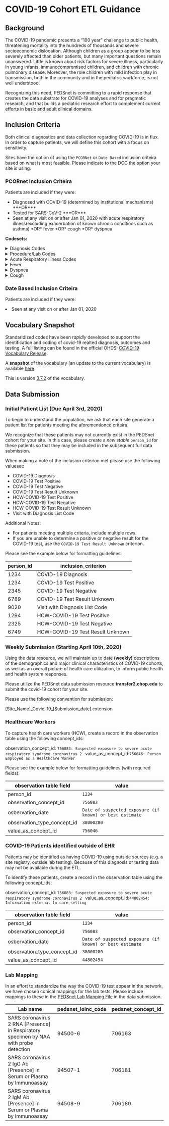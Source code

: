 # COVID-19 Cohort ETL Guidance 

## Background

The COVID-19 pandemic presents a “100 year” challenge to public health, threatening mortality into the hundreds of thousands and severe socioeconomic dislocation.  Although children as a group appear to be less severely affected than older patients, but many important questions remain unanswered.  Little is known about risk factors for severe illness, particularly in young infants, immunocompromised children, and children with chronic pulmonary disease.  Moreover, the role children with mild infection play in transmission, both in the community and in the pediatric workforce, is not well understood.

Recognizing this need, PEDSnet is committing to a rapid response that creates the data substrate for COVID-19 analyses and for pragmatic research, and that builds a pediatric research effort to complement current efforts in basic and adult clinical domains.


## Inclusion Criteria

Both clinical diagnostics and data collection regarding COVID-19 is in flux. In order to capture patients, we will define this cohort with a focus on sensitivity.

Sites have the option of using the `PCORNet` or `Date Based` inclusion criteira based on what is most feasible. Please indicate to the DCC the option your site is using.

### PCORnet Inclusion Criteira
Patients are included if they were:
 
 <ul><li>Diagnosed with COVID-19 (determined by institutional mechanisms) ***OR*** </li>
 <li>Tested for SARS-CoV-2 ***OR***</li>
 <li>Seen at any visit on or after Jan 01, 2020 with acute respiratory illness(excluding exacerbation of known chronic conditions such as asthma) *OR* fever *OR* cough *OR* dyspnea</li></ul>

**Codesets:**
<details><summary>Diagnosis Codes</summary>
<p>

concept_id|concept_name|concept_code|vocabulary
---|---|---|---
45756093|Emergency use of U07.1 \| Disease caused by severe acute respiratory syndrome coronavirus 2|U07.1|ICD10
0|COVID-19, virus not identified|U07.2|
45585955|	Coronavirus infection, unspecified site	|B34.2|ICD10
35205800|Coronavirus infection, unspecified|	B34.2|ICD10CM
35205804|Viral infection, unspecified|	B34.9|ICD10CM
45605229|Viral infection, unspecified|	B34.9|ICD10
45590872|	Coronavirus as the cause of diseases classified to other chapters|B97.2|	ICD10
1567458|	Coronavirus as the cause of diseases classified elsewhere|	B97.2|ICD10CM
45537785|	SARS-associated coronavirus as the cause of diseases classified elsewhere|	B97.21|ICD10CM
45600471|Other coronavirus as the cause of diseases classified elsewhere|B97.29|ICD10CM
45567260|	Pneumonia due to SARS-associated coronavirus|	J12.81|	ICD10CM
45756079|	Severe acute respiratory syndrome [SARS]|	U04|	ICD10
45604597|	Severe acute respiratory syndrome [SARS], unspecified	|U04.9	|ICD10
45542411|Contact with and (suspected) exposure to other viral communicable diseases|Z20.828|ICD10CM
45571329|Contact with and (suspected) exposure to other bacterial communicable diseases|Z20.818|ICD10CM
439676	|Coronavirus infection	|186747009|SNOMED
4092694	|Coronavirus as the cause of diseases classified to other chapters	|186758000	|SNOMED
40380828|	Coronavirus as the cause of diseases classified to other chapters	|187587009|SNOMED
4100065|	Disease due to Coronaviridae	|27619001|SNOMED
320651|Severe acute respiratory syndrome	|398447004	|SNOMED
4248811|	Healthcare associated severe acute respiratory syndrome	|408688009|SNOMED
40479642|	Pneumonia due to Severe acute respiratory syndrome coronavirus|	441590008|SNOMED
40479782|	Exposure to severe acute respiratory syndrome coronavirus|	444482005|SNOMED
45763594|	Middle East respiratory syndrome|651000146102|SNOMED
45765578|	Exposure to coronavirus infection	|702547000|SNOMED
37016927|	Pneumonia caused by Human coronavirus|	713084008|SNOMED
37396171|Severe acute respiratory syndrome of upper respiratory tract|	715882005|SNOMED
44810278|	Exposure to coronavirus infection	|878171000000104|SNOMED

</p>
</details>

<details><summary>Procedure/Lab Codes</summary>
<p>


concept_id|concept_name|concept_code|vocabulary
---|---|---|---
40218805|Testing for SARS-CoV-2 in CDC laboratory|U0001|HCPCS
40218804|Testing for SARS-CoV-2 in non-CDC laboratory|U0002|HCPCS
700360|Infectious agent detection by nucleic acid (DNA or RNA); severe acute respiratory syndrome coronavirus 2 (SARS-CoV-2) (Coronavirus disease [COVID-19]), amplified probe technique|87635|CPT-4
706163|SARS coronavirus 2 RNA [Presence] in Respiratory specimen by NAA with probe detection|94500-6|LOINC
706170|SARS coronavirus 2 RNA [Presence] in Unspecified specimen by NAA with probe detection|94309-2|LOINC
706158|SARS Coronavirus 2 RNA panel - Respiratory specimen by NAA with probe detection|94531-1|LOINC
706169|SARS Coronavirus 2 RNA panel - Unspecified specimen by NAA with probe detection|94306-8|LOINC
706165|SARS coronavirus+SARS-like coronavirus+SARS coronavirus 2 RNA [Presence] in Respiratory specimen by NAA with probe detection|94502-2|LOINC
706160|SARS coronavirus 2 RdRp gene [Presence] in Respiratory specimen by NAA with probe detection	|94534-5|	LOINC
706161|SARS coronavirus 2 N gene [Presence] in Respiratory specimen by NAA with probe detection	|94533-7|	LOINC
706159|SARS-related coronavirus+MERS coronavirus RNA [Presence] in Respiratory specimen by NAA with probe detection	|94532-9|	LOINC
706171|SARS-like coronavirus N gene [Presence] in Unspecified specimen by NAA with probe detection	|94310-0|	LOINC
706168|SARS coronavirus 2 ORF1ab region [Cycle Threshold #] in Unspecified specimen by NAA with probe detection	|94511-3	|LOINC
706172|SARS-like coronavirus N gene [Cycle Threshold #] in Unspecified specimen by NAA with probe detection	|94313-4	|LOINC
706173|SARS coronavirus 2 RdRp gene [Presence] in Unspecified specimen by NAA with probe detection|	94314-2	|LOINC
706166|SARS coronavirus 2 E gene [Cycle Threshold #] in Unspecified specimen by NAA with probe detection	|94509-7|	LOINC
706155|SARS coronavirus 2 N gene [Cycle Threshold #] in Unspecified specimen by Nucleic acid amplification using primer-probe set N2|94312-6|	LOINC
706157|SARS coronavirus 2 N gene [Cycle Threshold #] in Unspecified specimen by Nucleic acid amplification using primer-probe set N1|94311-8	|LOINC
706157|SARS coronavirus 2 N gene [Cycle Threshold #] in Unspecified specimen by NAA with probe detection|	94510-5|	LOINC
706154|SARS coronavirus 2 N gene [Presence] in Unspecified specimen by Nucleic acid amplification using primer-probe set N2	|94308-4	|LOINC
706156|SARS coronavirus 2 N gene [Presence] in Unspecified specimen by Nucleic acid amplification using primer-probe set N1	|94307-6	|LOINC
706175|SARS coronavirus 2 N gene [Presence] in Unspecified specimen by NAA with probe detection	|94316-7|	LOINC
706181|SARS coronavirus 2 IgG Ab [Presence] in Serum or Plasma by Rapid immunoassay	|94507-1|	LOINC
706177|SARS coronavirus 2 IgG Ab [Units/volume] in Serum or Plasma by Immunoassay	|94505-5|	LOINC
706180|SARS coronavirus 2 IgM Ab [Presence] in Serum or Plasma by Rapid immunoassay	|94508-9|	LOINC
706178|SARS coronavirus 2 IgM Ab [Units/volume] in Serum or Plasma by Immunoassay|	94506-3|	LOINC
0|SARS coronavirus 2 IgG+IgM Ab [Presence] in Serum or Plasma by Immunoassay	|94547-7	|LOINC
706176|SARS coronavirus 2 IgG and IgM panel - Serum or Plasma Qualitative by Rapid immunoassay	|94503-0|	LOINC
706179|SARS coronavirus 2 IgG and IgM panel - Serum or Plasma by Immunoassay|	94504-8	|LOINC

</p>
</details>


<details><summary>Acute Respiratory Illness Codes</summary>
 
 
[Acute Respiratory Distress Syndrome (ARDS)](Codesets/ards_codeset.csv)

[Bronchitis](Codesets/bronchitis_codeset.csv)

[Bronchiolitis](Codesets/bronchiolitis_codeset.csv)

[Pnemonia](Codesets/pneumonia_codeset.csv)

[Respiratory Distress](Codesets/respiratory_distress_codeset.csv)

[Respiratory Failure](Codesets/respiratory_failure_codeset.csv)

[Influenza](Codesets/influenza_codeset.csv)

[Upper Respiratory Infections](Codesets/uri_codeset.csv)

</details>

<details><summary>Fever</summary>
<p>

concept_id|concept_name|concept_code|vocabulary
---|---|---|---
35211386|Other specified fever|	R50.8| ICD10CM
35211385|Drug induced fever|	R50.2| ICD10CM
45597190|Febrile nonhemolytic transfusion reaction|	R50.84| ICD10CM
35211387|Fever, unspecified|	R50.9| ICD10CM
45577799|Simple febrile convulsion|	R56.00| ICD10CM

</p>
</details>

<details><summary>Dyspnea</summary>
<p>

concept_id|concept_name|concept_code|vocabulary
---|---|---|---
45534422|Shortness of breath|R06.02|ICD10CM

</p>
</details>

<details><summary>Cough</summary>
<p>

concept_id|concept_name|concept_code|vocabulary
---|---|---|---
35211275|Cough|R05|ICD10CM

</p>
</details>

### Date Based Inclusion Criteira

Patients are included if they were:
</ul>
<li>Seen at any visit on or after Jan 01, 2020</li></ul>

## Vocabulary Snapshot
Standaridized codes have been *rapidly* developed to support the identification and coding of covid-19 realted diagnosis, outcomes and testing. A full listing can be found in the official OHDSI [COVID-19 Vocabulary Release](https://github.com/OHDSI/Covid-19/wiki/Release).

A **snapsho**t of the vocabulary (an update to the current vocabulary) is available [here](https://chop.sharefile.com/d-s2642eb37ee04ea38). 

This is version [3.7.2](https://chop.sharefile.com/d-s2642eb37ee04ea38) of the vocabulary. 

## Data Submission

### Initial Patient List (Due April 3rd, 2020)

To begin to understand the population, we ask that each site generate a patient list for patients meeting the aforementioned criteira.

We recognize that these patients may not currently exist in the PEDSnet cohort for your site. In this case, please create a *new stable* `person_id` for these patients so that they may be included in the subsequent full data submission.

When making a note of the inclusion criterion met please use the following valueset:

<ul>
<li>COVID-19 Diagnosis</li>
<li>COVID-19 Test Positive</li>
<li>COVID-19 Test Negative</li>
<li>COVID-19 Test Result Unknown</li>
<li>HCW-COVID-19 Test Positive</li>
<li>HCW-COVID-19 Test Negative</li>
<li>HCW-COVID-19 Test Result Unknown</li>
<li>Visit with Diagnosis List Code</li></ul>

Additional Notes:
- For patients meeting multiple criteria, include multiple rows.
- If you are unable to determine a positive or negative result for the COVID-19 test, use the `COVID-19 Test Result Unknown` criterion.

Please see the example below for formatting guidelines:

person_id|inclusion_criterion
---|---
1234|COVID-19 Diagnosis
1234|COVID-19 Test Positive
2345|COVID-19 Test Negative
6789|COVID-19 Test Result Unknown
9020|Visit with Diagnosis List Code
1294|HCW-COVID-19 Test Positive
2325|HCW-COVID-19 Test Negative
6749|HCW-COVID-19 Test Result Unknown

### Weekly Submission (Starting April 10th, 2020)
Using the data resource, we will maintain up to date **(weekly)** descriptions of the demographics and major clinical characteristics of COVID-19 cohorts, as well as an overall picture of health care utilization, to inform public health and health system responses.

Please utilize the PEDSnet data submission resource **transfer2.chop.edu** to submit the covid-19 cohort for your site. 

Please use the following convention for submission:

[Site_Name]\_Covid-19\_[Submission_date].extension

### Healthcare Workers

To capture health care workers (HCW), create a record in the observation table using the following concept_ids:

observation_concept_id: `756083: Suspected exposure to severe acute respiratory syndrome coronavirus 2 `
value_as_concept_id:`756046: Person Employed as a Healthcare Worker`

Please see the example below for formatting guidelines (with required fields):

observation table field|value
---|---
person_id| `1234`
observation_concept_id| `756083`
osbervation_date| `Date of suspected exposure (if known) or best estimate`
observation_type_concept_id| `38000280`
value_as_concept_id|`756046`

### COVID-19 Patients identified outside of EHR

Patients may be identified as having COVID-19 using outside sources (e.g. a site registry, outside lab testing). Because of this diagnosis or testing data may not be available during the ETL.

To identify these patients, create a record in the observation table using the following concept_ids:

observation_concept_id: `756083: Suspected exposure to severe acute respiratory syndrome coronavirus 2 `
value_as_concept_id:`44802454:	Information external to care setting`

observation table field|value
---|---
person_id| `1234`
observation_concept_id| `756083`
osbervation_date| `Date of suspected exposure (if known) or best estimate`
observation_type_concept_id| `38000280`
value_as_concept_id|`44802454`

### Lab Mapping

In an effort to standardize the way the COVID-19 test appear in the network, we have chosen conical mappings for the lab tests. Please include mappings to these in the [PEDSnet Lab Mapping File](https://github.com/PEDSnet/Data_Models/blob/master/PEDSnet/docs/PEDSnet_Labs_Site_Mappings.csv) in the data submission.

Lab name|pedsnet_loinc_code|pedsnet_concept_id
---|---|---
SARS coronavirus 2 RNA [Presence] in Respiratory specimen by NAA with probe detection|94500-6|706163
SARS coronavirus 2 IgG Ab [Presence] in Serum or Plasma by Immunoassay|94507-1|706181
SARS coronavirus 2 IgM Ab [Presence] in Serum or Plasma by Immunoassay|94508-9|706180


